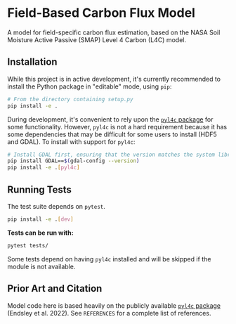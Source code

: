 Field-Based Carbon Flux Model
=============================

A model for field-specific carbon flux estimation, based on the NASA Soil Moisture Active Passive (SMAP) Level 4 Carbon (L4C) model.


Installation
-------------------

While this project is in active development, it's currently recommended to install the Python package in "editable" mode, using `pip`:

```sh
# From the directory containing setup.py
pip install -e .
```

During development, it's convenient to rely upon the [`pyl4c` package](https://github.com/arthur-e/pyl4c) for some functionality. However, `pyl4c` is not a hard requirement because it has some dependencies that may be difficult for some users to install (HDF5 and GDAL). To install with support for `pyl4c`:

```sh
# Install GDAL first, ensuring that the version matches the system library
pip install GDAL==$(gdal-config --version)
pip install -e .[pyl4c]
```


Running Tests
-------------

The test suite depends on `pytest`.

```sh
pip install -e .[dev]
```

**Tests can be run with:**

```sh
pytest tests/
```

Some tests depend on having `pyl4c` installed and will be skipped if the module is not available.


Prior Art and Citation
----------------------

Model code here is based heavily on the publicly available [`pyl4c` package](https://github.com/arthur-e/pyl4c) (Endsley et al. 2022). See `REFERENCES` for a complete list of references.
